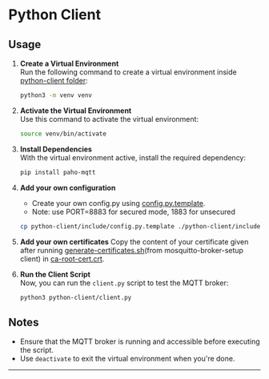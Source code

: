 # Python Client

## Usage

1. **Create a Virtual Environment**  
   Run the following command to create a virtual environment inside [python-client folder](https://github.com/n-mangini/mosquitto-client-setup/tree/main/python-client):
   ```bash
   python3 -m venv venv

2. **Activate the Virtual Environment**  
   Use this command to activate the virtual environment:
   ```bash
   source venv/bin/activate

3. **Install Dependencies**  
   With the virtual environment active, install the required dependency:
   ```bash
   pip install paho-mqtt

4. **Add your own configuration**
   - Create your own config.py using [config.py.template](https://github.com/n-mangini/mosquitto-client-setup/blob/main/python-client/include/config.py.template).
   - Note: use PORT=8883 for secured mode, 1883 for unsecured
     
   ```bash
   cp python-client/include/config.py.template ./python-client/include/config.py && vim python-client/include/config.py
   ```

5. **Add your own certificates**
   Copy the content of your certificate given after running [generate-certificates.sh](https://github.com/n-mangini/mosquitto-broker-setup/blob/main/mosquitto/certs/generate-ceritificates.sh)(from mosquitto-broker-setup client) in [ca-root-cert.crt](https://github.com/n-mangini/mosquitto-client-setup/blob/main/python-client/include/ca-root-cert.crt.template).

4. **Run the Client Script**  
   Now, you can run the `client.py` script to test the MQTT broker:
   ```bash
   python3 python-client/client.py

## Notes

- Ensure that the MQTT broker is running and accessible before executing the script.
- Use `deactivate` to exit the virtual environment when you're done.

---
